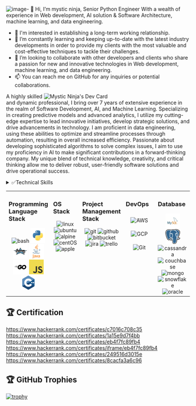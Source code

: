 ![image](https://github.com/mysticnin/mysticnin/assets/125064688/173846f2-cbe8-4852-b775-06a28040676b)- 👋 Hi, I’m mystic ninja, Senior Python Engineer With a wealth of experience in Web development, AI solution & Software Architecture, machine learning, and data engineering.
- 👀 I'm interested in establishing a long-term working relationship. 
- 🌱 I’m constantly learning and keeping up-to-date with the latest industry developments in order to provide my clients with the most valuable and cost-effective techniques to tackle their challenges.
- 💞️ I’m looking to collaborate with other developers and clients who share a passion for new and innovative technologies in Web development, machine learning, and data engineering.
- 📫 You can reach me on GitHub for any inquiries or potential collaborations.

<a href="https://app.daily.dev/mysticnin"><img align="right" src="https://api.daily.dev/devcards/a6bc63ac1d104f2db44a3c115cf03f40.png?r=bw2" width="400" alt="Mystic Ninja's Dev Card"/></a>

A highly skilled and dynamic professional, I bring over 7 years of extensive experience in the realm of Software Development, AI, and Machine Learning. Specializing in creating predictive models and advanced analytics, I utilize my cutting-edge expertise to lead innovative initiatives, develop strategic solutions, and drive advancements in technology. I am proficient in data engineering, using these abilities to optimize and streamline processes through automation, resulting in overall increased efficiency. Passionate about developing sophisticated algorithms to solve complex issues, I aim to use my proficiency in AI to make significant contributions in a forward-thinking company. My unique blend of technical knowledge, creativity, and critical thinking allow me to deliver robust, user-friendly software solutions and drive operational success.


<details>
  <summary>✅Technical Skills</summary>
  <ul>
    <li>✔ Programming languages: Python, Golang, JavaScript</li>
    <li>✔ Web technologies: Django, Flask, gin-gonic, React, Next.js, Typescript, Tailwind CSS</li>
    <li>✔ Haystack, RabbitMQ/Kafka, ElasticSearch</li>
    <li>✔ RDB: PostgreSQL, MariaDB, SQLite</li>
    <li>✔ NoSQL: MongoDB, InfluxDB, Firebase, Cassandra, Redis</li>
    <li>✔ API: REST, JSON APIS, SOAP, gRPC, GraphQL - Apollo</li>
    <li>✔ Deep Learning libraries: Tensorflow, Scikit-Learn, PyTorch</li>
    <li>✔ Data analysis: Pandas/Polars, Numpy, Scipy, Ballerina</li>
    <li>✔ Databricks, Apache Spark, AVRO, Airflow, Google Analytics, Amplitude</li>
    <li>✔ Data Visualization: Bokeh, D3.js, Matplotlib</li>
    <li>✔ RabbitMQ/Kafka, ElasticSearch</li>
    <li>✔ Task queues: Celery, Redis Queue(RQ)</li>
    <li>✔ Docker, Kubernetes</li>
    <li>✔ Web Scraping ( BeautifulSoup, Selenium, Scrapy, Puppeteer, Cheerio)</li>
    <li>✔ Automation ( Selenium webdriver, Zapier )</li>
    <li>✔ Data-Driven Python web apps (Dash / Plotly / Streamlit)</li>
    <li>✔ AWS S3, Lambda, EC2, Cognito, CloudWatch, DynamoDB, API Gateway, RDS, Elastic IP, Router</li>
    <li>✔ Web Scraping & Crawling: Automation for page movement & button action, bypassing captcha & scraping defender, Implementation for proxy rotation</li>
    <li>✔ AI: Langchain, OpenAI, GPT & Hugging face, Pinecone & Weaviate & Chroma, Supabase & Firebase, Zapier NLA</li>
    <li>✔ Data Engineering & ML: Numpy, Polars, pandas, tensorflow, Scipy, Scikit-learn, Pytorch</li>
    <li>✔ Bubble.io</li>
  </ul>
</details>

<table><tr><td valign="top" width="20%">



### Programming Language Stack 
<div align="center">  
  <img src="https://www.vectorlogo.zone/logos/gnu_bash/gnu_bash-icon.svg" alt="bash" title="bash" title="bash" width="40" height="40"/>  
  <img src="https://raw.githubusercontent.com/github/explore/80688e429a7d4ef2fca1e82350fe8e3517d3494d/topics/python/python.png" alt="python" title="python" width="40" height="40"/> 
  <img src="https://raw.githubusercontent.com/github/explore/b15b6cf1726418913aafbf337a749dded180279d/topics/groovy/groovy.png" alt="groovy" title="groovy" width="40" height="40"/>  
  <img src="https://raw.githubusercontent.com/github/explore/80688e429a7d4ef2fca1e82350fe8e3517d3494d/topics/java/java.png" alt="java" title="java8" width="40" height="40"/>  
  <img src="https://raw.githubusercontent.com/github/explore/80688e429a7d4ef2fca1e82350fe8e3517d3494d/topics/go/go.png" alt="go" title="go" width="40" height="40"/>  
  <img src="https://raw.githubusercontent.com/github/explore/80688e429a7d4ef2fca1e82350fe8e3517d3494d/topics/javascript/javascript.png" alt="javascipt" title="javascript" width="40" height="40"/> 
  <img src="https://raw.githubusercontent.com/github/explore/80688e429a7d4ef2fca1e82350fe8e3517d3494d/topics/cpp/cpp.png" alt="cpp" title="cpp" width="40" height="40"/>
</div>

</td><td valign="top" width="20%">



### OS Stack  
<div align="center">   
  <img src="https://brandlogos.net/wp-content/uploads/2020/03/Linux-logo.png" alt="linux" title="linux" width="40" height="40"/>  
  <img src="https://www.vectorlogo.zone/logos/ubuntu/ubuntu-icon.svg" alt="ubuntu" title="ubuntu" width="40" height="40"/>  
  <img src="https://www.vectorlogo.zone/logos/alpinelinux/alpinelinux-icon.svg" alt="alpine" title="alpine" width="40" height="40"/> 
  <img src="https://www.vectorlogo.zone/logos/centos/centos-icon.svg" alt="centOS" title="centOS" width="40" height="40"/>
  <img src="https://www.vectorlogo.zone/logos/apple/apple-icon.svg" alt="apple" title="apple" width="25" height="40"/>
</div>

</td><td valign="top" width="20%">



### Project Management Stack 
<div align="center">   
  <img src="https://www.vectorlogo.zone/logos/git-scm/git-scm-icon.svg" alt="git" title="git" width="40" height="40"/>  
  <img src="https://www.vectorlogo.zone/logos/github/github-icon.svg" alt="github" title="github" width="40" height="40"/> 
  <img src="https://www.vectorlogo.zone/logos/bitbucket/bitbucket-icon.svg" alt="bitbucket" title="bitbucket" width="40" height="40"/>  
  <img src="https://www.vectorlogo.zone/logos/atlassian_jira/atlassian_jira-icon.svg" alt="jira" title="jira" width="40" height="40"/> 
  <img src="https://www.vectorlogo.zone/logos/trello/trello-icon.svg" alt="trello" title="trello" width="40" height="40"/>
</div>

</td><td valign="top" width="20%">



### DevOps  
<div align="center">  
  <img style="margin: 10px" src="https://profilinator.rishav.dev/skills-assets/amazonwebservices-original-wordmark.svg" alt="AWS" height="50" />  
  <img style="margin: 10px" src="https://profilinator.rishav.dev/skills-assets/google_cloud-icon.svg" alt="GCP" height="50" />  
  <img style="margin: 10px" src="https://profilinator.rishav.dev/skills-assets/git-scm-icon.svg" alt="Git" height="50" />  
</div>  



</td><td valign="top" width="20%">


  
### Database  
<div align="center">  
  <img src="https://raw.githubusercontent.com/github/explore/80688e429a7d4ef2fca1e82350fe8e3517d3494d/topics/mysql/mysql.png" alt="mysql" title="mysql" width="40" height="40"/>  
  <img src="https://raw.githubusercontent.com/github/explore/80688e429a7d4ef2fca1e82350fe8e3517d3494d/topics/postgresql/postgresql.png" alt="postgresql" title="postgresql" width="40" height="40"/>  
  <img src="https://www.vectorlogo.zone/logos/apache_cassandra/apache_cassandra-icon.svg" alt="cassandra" title="cassandra" width="40" height="40"/> 
  <img src="https://www.vectorlogo.zone/logos/couchbase/couchbase-icon.svg" alt="couchbase" title="couchbase" width="40" height="40"/> 
  <img src="https://www.vectorlogo.zone/logos/mongodb/mongodb-icon.svg" alt="mongo" title="mongo" width="40" height="40"/>
  <img src="https://www.vectorlogo.zone/logos/snowflake/snowflake-icon.svg" alt="snowflake" title="snowflake" width="40" height="40"/>
  <img src="https://www.vectorlogo.zone/logos/oracle/oracle-icon.svg" alt="oracle" title="oracle" width="40" height="40"/>
</div>

</td></tr></table>  

## 🏆 Certification
https://www.hackerrank.com/certificates/c7016c708c35
https://www.hackerrank.com/certificates/1a15e9d7f4bb
https://www.hackerrank.com/certificates/eb4f7fc89fb4
https://www.hackerrank.com/certificates/iframe/eb4f7fc89fb4
https://www.hackerrank.com/certificates/249516d3015e
https://www.hackerrank.com/certificates/8cacfa3a6c96

## 🏆 GitHub Trophies
[![trophy](https://github-profile-trophy.vercel.app/?username=mysticnin&column=8)](https://github-profile-trophy.vercel.app/?username=mysticnin&column=8)
